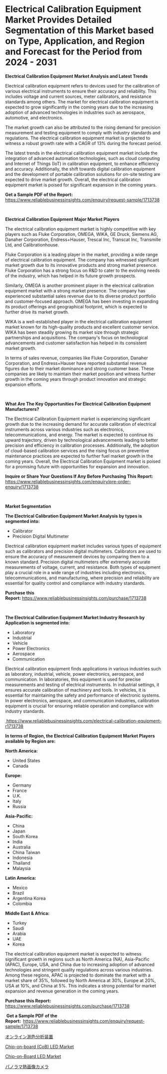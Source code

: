 <p><h1>Electrical Calibration Equipment Market Provides Detailed Segmentation of this Market based on Type, Application, and Region and Forecast for the Period from 2024 - 2031</h1></p><p><strong>Electrical Calibration Equipment Market Analysis and Latest Trends</strong></p>
<p><p>Electrical calibration equipment refers to devices used for the calibration of various electrical instruments to ensure their accuracy and reliability. This includes voltage and current sources, meter calibrators, and resistance standards among others. The market for electrical calibration equipment is expected to grow significantly in the coming years due to the increasing adoption of advanced technologies in industries such as aerospace, automotive, and electronics. </p><p>The market growth can also be attributed to the rising demand for precision measurement and testing equipment to comply with industry standards and regulations. The electrical calibration equipment market is projected to witness a robust growth rate with a CAGR of 13% during the forecast period.</p><p>The latest trends in the electrical calibration equipment market include the integration of advanced automation technologies, such as cloud computing and Internet of Things (IoT) in calibration equipment, to enhance efficiency and accuracy. Additionally, the shift towards digital calibration equipment and the development of portable calibration solutions for on-site testing are expected to drive market growth. Overall, the electrical calibration equipment market is poised for significant expansion in the coming years.</p></p>
<p><strong>Get a Sample PDF of the Report:&nbsp;</strong> <a href="https://www.reliablebusinessinsights.com/enquiry/request-sample/1713738">https://www.reliablebusinessinsights.com/enquiry/request-sample/1713738</a></p>
<p>&nbsp;</p>
<p><strong>Electrical Calibration Equipment Major Market Players</strong></p>
<p><p>The electrical calibration equipment market is highly competitive with key players such as Fluke Corporation, OMEGA, WIKA, GE Druck, Siemens AG, Danaher Corporation, Endress+Hauser, Trescal Inc, Transcat Inc, Transmille Ltd, and Calibrationhouse. </p><p>Fluke Corporation is a leading player in the market, providing a wide range of electrical calibration equipment. The company has witnessed significant market growth due to its innovative products and strong market presence. Fluke Corporation has a strong focus on R&D to cater to the evolving needs of the industry, which has helped in its future growth prospects.</p><p>Similarly, OMEGA is another prominent player in the electrical calibration equipment market with a strong market presence. The company has experienced substantial sales revenue due to its diverse product portfolio and customer-focused approach. OMEGA has been investing in expanding its product offerings and geographical footprint, which is expected to further drive its market growth.</p><p>WIKA is a well-established player in the electrical calibration equipment market known for its high-quality products and excellent customer service. WIKA has been steadily growing its market size through strategic partnerships and acquisitions. The company's focus on technological advancements and customer satisfaction has helped in its consistent market growth.</p><p>In terms of sales revenue, companies like Fluke Corporation, Danaher Corporation, and Endress+Hauser have reported substantial revenue figures due to their market dominance and strong customer base. These companies are likely to maintain their market position and witness further growth in the coming years through product innovation and strategic expansion efforts.</p></p>
<p>&nbsp;</p>
<p><strong>What Are The Key Opportunities For Electrical Calibration Equipment Manufacturers?</strong></p>
<p><p>The Electrical Calibration Equipment market is experiencing significant growth due to the increasing demand for accurate calibration of electrical instruments across various industries such as electronics, telecommunications, and energy. The market is expected to continue its upward trajectory, driven by technological advancements leading to better precision and efficiency in calibration processes. Additionally, the adoption of cloud-based calibration services and the rising focus on preventive maintenance practices are expected to further fuel market growth in the coming years. Overall, the Electrical Calibration Equipment market is poised for a promising future with opportunities for expansion and innovation.</p></p>
<p><strong>Inquire or Share Your Questions If Any Before Purchasing This Report:</strong> <a href="https://www.reliablebusinessinsights.com/enquiry/pre-order-enquiry/1713738">https://www.reliablebusinessinsights.com/enquiry/pre-order-enquiry/1713738</a></p>
<p>&nbsp;</p>
<p><strong>Market Segmentation</strong></p>
<p><strong>The Electrical Calibration Equipment Market Analysis by types is segmented into:</strong></p>
<p><ul><li>Calibrator</li><li>Precision Digital Multimeter</li></ul></p>
<p><p>Electrical calibration equipment market includes various types of equipment such as calibrators and precision digital multimeters. Calibrators are used to ensure the accuracy of measurement devices by comparing them to a known standard. Precision digital multimeters offer extremely accurate measurements of voltage, current, and resistance. Both types of equipment play a crucial role in a wide range of industries including electronics, telecommunications, and manufacturing, where precision and reliability are essential for quality control and compliance with industry standards.</p></p>
<p><strong>Purchase this Report:&nbsp;</strong><a href="https://www.reliablebusinessinsights.com/purchase/1713738">https://www.reliablebusinessinsights.com/purchase/1713738</a></p>
<p>&nbsp;</p>
<p><strong>The Electrical Calibration Equipment Market Industry Research by Application is segmented into:</strong></p>
<p><ul><li>Laboratory</li><li>Industrial</li><li>Vehicle</li><li>Power Electronics</li><li>Aerospace</li><li>Communication</li></ul></p>
<p><p>Electrical calibration equipment finds applications in various industries such as laboratory, industrial, vehicle, power electronics, aerospace, and communication. In laboratories, this equipment is used for precise measurements and testing of electrical instruments. In industrial settings, it ensures accurate calibration of machinery and tools. In vehicles, it is essential for maintaining the safety and performance of electronic systems. In power electronics, aerospace, and communication industries, calibration equipment is crucial for ensuring reliable operation and compliance with industry standards.</p></p>
<p><a href="https://www.reliablebusinessinsights.com/electrical-calibration-equipment-r1713738">&nbsp;https://www.reliablebusinessinsights.com/electrical-calibration-equipment-r1713738</a></p>
<p><strong>In terms of Region, the Electrical Calibration Equipment Market Players available by Region are:</strong></p>
<p>
    <p> <strong> North America: </strong>
        <ul>
            <li>United States</li>
            <li>Canada</li>
        </ul>
        </p> 
    <p> <strong> Europe: </strong>
        <ul>
            <li>Germany</li>
            <li>France</li>
            <li>U.K.</li>
            <li>Italy</li>
            <li>Russia</li>
        </ul>
        </p> 
    <p> <strong> Asia-Pacific: </strong>
        <ul>
            <li>China</li>
            <li>Japan</li>
            <li>South Korea</li>
            <li>India</li>
            <li>Australia</li>
            <li>China Taiwan</li>
            <li>Indonesia</li>
            <li>Thailand</li>
            <li>Malaysia</li>
        </ul>
        </p> 
    <p> <strong> Latin America: </strong>
        <ul>
            <li>Mexico</li>
            <li>Brazil</li>
            <li>Argentina Korea</li>
            <li>Colombia</li>
        </ul>
        </p> 
    <p> <strong> Middle East & Africa: </strong>
        <ul>
            <li>Turkey</li>
            <li>Saudi</li>
            <li>Arabia</li>
            <li>UAE</li>
            <li>Korea</li>
        </ul>
    </p>
    </p>
<p><p>The electrical calibration equipment market is expected to witness significant growth in regions such as North America (NA), Asia-Pacific (APAC), Europe, USA, and China due to increasing adoption of advanced technologies and stringent quality regulations across various industries. Among these regions, APAC is projected to dominate the market with a market share of 35%, followed by North America at 30%, Europe at 20%, USA at 10%, and China at 5%. This indicates a strong potential for market expansion and revenue generation in the coming years.</p></p>
<p><strong>Purchase this Report: </strong><a href="https://www.reliablebusinessinsights.com/purchase/1713738">https://www.reliablebusinessinsights.com/purchase/1713738</a></p>
<p>&nbsp;<strong>Get a Sample PDF of the Report:&nbsp;&nbsp;</strong><a href="https://www.reliablebusinessinsights.com/enquiry/request-sample/1713738">https://www.reliablebusinessinsights.com/enquiry/request-sample/1713738</a></p>
<p><strong></strong></p>
<p><p><a href="https://github.com/Sophiaard2003/Market-Research-Report-List-2/blob/main/7972464113187.md">オンライン測色分析装置</a></p><p><a href="https://github.com/markusgodoy/Market-Research-Report-List-3/blob/main/chip-on-board-cob-led-market.md">Chip-on-board (CoB) LED Market</a></p><p><a href="https://github.com/luckyshygirl/Market-Research-Report-List-5/blob/main/chip-on-board-led-market.md">Chip-on-Board LED Market</a></p><p><a href="https://github.com/deonnorth8/Market-Research-Report-List-1/blob/main/3815505113188.md">パノラマ熱画像カメラ</a></p></p>